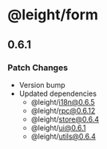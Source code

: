 # @leight/form

## 0.6.1

### Patch Changes

- Version bump
- Updated dependencies
    - @leight/i18n@0.6.5
    - @leight/rpc@0.6.12
    - @leight/store@0.6.4
    - @leight/ui@0.6.1
    - @leight/utils@0.6.4
